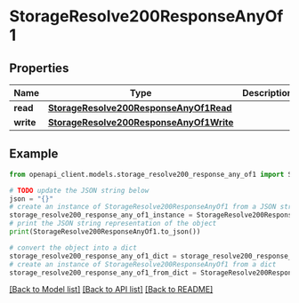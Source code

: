 # StorageResolve200ResponseAnyOf1


## Properties

Name | Type | Description | Notes
------------ | ------------- | ------------- | -------------
**read** | [**StorageResolve200ResponseAnyOf1Read**](StorageResolve200ResponseAnyOf1Read.md) |  | [optional] 
**write** | [**StorageResolve200ResponseAnyOf1Write**](StorageResolve200ResponseAnyOf1Write.md) |  | [optional] 

## Example

```python
from openapi_client.models.storage_resolve200_response_any_of1 import StorageResolve200ResponseAnyOf1

# TODO update the JSON string below
json = "{}"
# create an instance of StorageResolve200ResponseAnyOf1 from a JSON string
storage_resolve200_response_any_of1_instance = StorageResolve200ResponseAnyOf1.from_json(json)
# print the JSON string representation of the object
print(StorageResolve200ResponseAnyOf1.to_json())

# convert the object into a dict
storage_resolve200_response_any_of1_dict = storage_resolve200_response_any_of1_instance.to_dict()
# create an instance of StorageResolve200ResponseAnyOf1 from a dict
storage_resolve200_response_any_of1_from_dict = StorageResolve200ResponseAnyOf1.from_dict(storage_resolve200_response_any_of1_dict)
```
[[Back to Model list]](../README.md#documentation-for-models) [[Back to API list]](../README.md#documentation-for-api-endpoints) [[Back to README]](../README.md)


